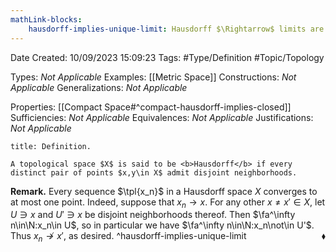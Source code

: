 ```yaml
---
mathLink-blocks:
    hausdorff-implies-unique-limit: Hausdorff $\Rightarrow$ limits are unique
---
```


<div class="topSpace"></div>

Date Created: 10/09/2023 15:09:23
Tags: #Type/Definition #Topic/Topology

Types: <i>Not Applicable</i>
Examples: [[Metric Space]]
Constructions: <i>Not Applicable</i>
Generalizations: <i>Not Applicable</i>

Properties: [[Compact Space#^compact-hausdorff-implies-closed]]
Sufficiencies: <i>Not Applicable</i>
Equivalences: <i>Not Applicable</i>
Justifications: <i>Not Applicable</i>

``` ad-Definition
title: Definition.

A topological space $X$ is said to be <b>Hausdorff</b> if every distinct pair of points $x,y\in X$ admit disjoint neighborhoods.

```

<b>Remark.</b> Every sequence $\tpl{x_n}$ in a Hausdorff space $X$ converges to at most one point. Indeed, suppose that $x_n\to x$. For any other $x\neq x'\in X$, let $U\ni x$ and $U'\ni x$ be disjoint neighborhoods thereof. Then $\fa^\infty n\in\N:x_n\in U$, so in particular we have $\fa^\infty n\in\N:x_n\not\in U'$. Thus $x_n\not\to x'$, as desired.<span style="float:right;">$\blacklozenge$</span>
^hausdorff-implies-unique-limit
